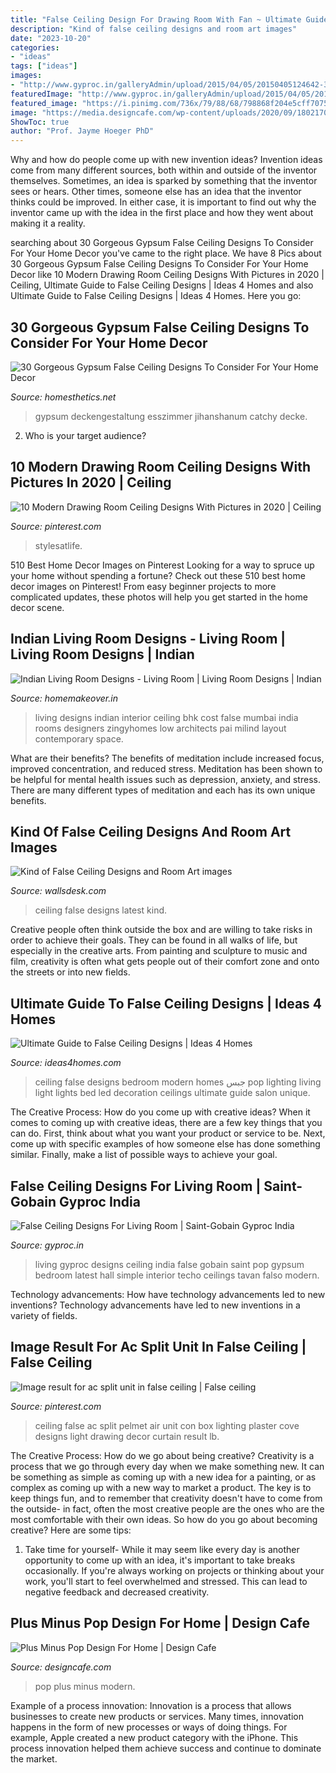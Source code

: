 ```yaml
---
title: "False Ceiling Design For Drawing Room With Fan ~ Ultimate Guide To False Ceiling Designs"
description: "Kind of false ceiling designs and room art images"
date: "2023-10-20"
categories:
- "ideas"
tags: ["ideas"]
images:
- "http://www.gyproc.in/galleryAdmin/upload/2015/04/05/20150405124642-38b311b9.jpg"
featuredImage: "http://www.gyproc.in/galleryAdmin/upload/2015/04/05/20150405124642-38b311b9.jpg"
featured_image: "https://i.pinimg.com/736x/79/88/68/798868f204e5cff7075120c4f9a6bf70.jpg"
image: "https://media.designcafe.com/wp-content/uploads/2020/09/18021703/plus-minus-pop-design.jpg"
ShowToc: true
author: "Prof. Jayme Hoeger PhD"
---
```



Why and how do people come up with new invention ideas?
Invention ideas come from many different sources, both within and outside of the inventor themselves. Sometimes, an idea is sparked by something that the inventor sees or hears. Other times, someone else has an idea that the inventor thinks could be improved. In either case, it is important to find out why the inventor came up with the idea in the first place and how they went about making it a reality.

	

		
searching about 30 Gorgeous Gypsum False Ceiling Designs To Consider For Your Home Decor you've came to the right place. We have 8 Pics about 30 Gorgeous Gypsum False Ceiling Designs To Consider For Your Home Decor like 10 Modern Drawing Room Ceiling Designs With Pictures in 2020 | Ceiling, Ultimate Guide to False Ceiling Designs | Ideas 4 Homes and also Ultimate Guide to False Ceiling Designs | Ideas 4 Homes. Here you go:
		
    
## 30 Gorgeous Gypsum False Ceiling Designs To Consider For Your Home Decor

<img loading=lazy src="https://cdn.homesthetics.net/wp-content/uploads/2015/10/31-Gorgeous-Gypsum-False-Ceiling-Designs-That-You-Can-Construct-Into-Your-Home-Decor-11.jpg" onerror="this.onerror=null;this.src='https://tse4.mm.bing.net/th?id=OIP.ziHEI9ozYCPwuS8fJNFQvQHaJZ&amp;pid=15.1';" alt="30 Gorgeous Gypsum False Ceiling Designs To Consider For Your Home Decor">

_Source: homesthetics.net_

>gypsum deckengestaltung esszimmer jihanshanum catchy decke. 

	

2. Who is your target audience?

    
## 10 Modern Drawing Room Ceiling Designs With Pictures In 2020 | Ceiling

<img loading=lazy src="https://i.pinimg.com/736x/79/88/68/798868f204e5cff7075120c4f9a6bf70.jpg" onerror="this.onerror=null;this.src='https://tse1.mm.bing.net/th?id=OIP.fxMVGLPQNBgAwmdVojoXDAHaGC&amp;pid=15.1';" alt="10 Modern Drawing Room Ceiling Designs With Pictures in 2020 | Ceiling">

_Source: pinterest.com_

>stylesatlife. 

	

510 Best Home Decor Images on Pinterest
Looking for a way to spruce up your home without spending a fortune? Check out these 510 best home decor images on Pinterest! From easy beginner projects to more complicated updates, these photos will help you get started in the home decor scene.

    
## Indian Living Room Designs - Living Room | Living Room Designs | Indian

<img loading=lazy src="http://homemakeover.in/wp-content/uploads/2017/02/Indian-Living-Room-Designs-4.jpg" onerror="this.onerror=null;this.src='https://tse2.mm.bing.net/th?id=OIP.--9uposw3pOrJijbPT5khQHaE8&amp;pid=15.1';" alt="Indian Living Room Designs - Living Room | Living Room Designs | Indian">

_Source: homemakeover.in_

>living designs indian interior ceiling bhk cost false mumbai india rooms designers zingyhomes low architects pai milind layout contemporary space. 

	

What are their benefits?
The benefits of meditation include increased focus, improved concentration, and reduced stress. Meditation has been shown to be helpful for mental health issues such as depression, anxiety, and stress. There are many different types of meditation and each has its own unique benefits.

    
## Kind Of False Ceiling Designs And Room Art Images

<img loading=lazy src="http://wallsdesk.com/wp-content/uploads/2016/03/latest-false-ceiling-designs.jpg" onerror="this.onerror=null;this.src='https://tse2.mm.bing.net/th?id=OIP.zWdfsIEtvcBrsMoqLCAPTAHaFj&amp;pid=15.1';" alt="Kind of False Ceiling Designs and Room Art images">

_Source: wallsdesk.com_

>ceiling false designs latest kind. 

	

Creative people often think outside the box and are willing to take risks in order to achieve their goals. They can be found in all walks of life, but especially in the creative arts. From painting and sculpture to music and film, creativity is often what gets people out of their comfort zone and onto the streets or into new fields.

    
## Ultimate Guide To False Ceiling Designs | Ideas 4 Homes

<img loading=lazy src="http://www.ideas4homes.com/wp-content/uploads/2015/09/Innovative-False-Ceiling-Designs-for-Modern-Bedroom-with-Oak-Bed-and-White-Bedding-near-Teak-Desk.jpg" onerror="this.onerror=null;this.src='https://tse3.mm.bing.net/th?id=OIP.BjxsyQj4x5hVqiq2AUp0KAHaFe&amp;pid=15.1';" alt="Ultimate Guide to False Ceiling Designs | Ideas 4 Homes">

_Source: ideas4homes.com_

>ceiling false designs bedroom modern homes جبس pop lighting living light lights bed led decoration ceilings ultimate guide salon unique. 

	

The Creative Process: How do you come up with creative ideas?
When it comes to coming up with creative ideas, there are a few key things that you can do. First, think about what you want your product or service to be. Next, come up with specific examples of how someone else has done something similar. Finally, make a list of possible ways to achieve your goal.

    
## False Ceiling Designs For Living Room | Saint-Gobain Gyproc India

<img loading=lazy src="http://www.gyproc.in/galleryAdmin/upload/2015/04/05/20150405124642-38b311b9.jpg" onerror="this.onerror=null;this.src='https://tse1.mm.bing.net/th?id=OIP.OLMRufCyM9Ev3rEkr8OzPgHaEg&amp;pid=15.1';" alt="False Ceiling Designs For Living Room | Saint-Gobain Gyproc India">

_Source: gyproc.in_

>living gyproc designs ceiling india false gobain saint pop gypsum bedroom latest hall simple interior techo ceilings tavan falso modern. 

	

Technology advancements: How have technology advancements led to new inventions?
Technology advancements have led to new inventions in a variety of fields.

    
## Image Result For Ac Split Unit In False Ceiling | False Ceiling

<img loading=lazy src="https://i.pinimg.com/736x/8e/17/54/8e1754873979949a263eab1bf04bc0fe.jpg" onerror="this.onerror=null;this.src='https://tse1.mm.bing.net/th?id=OIP.jigSbU0koL5nakIcwqW5YwHaFj&amp;pid=15.1';" alt="Image result for ac split unit in false ceiling | False ceiling">

_Source: pinterest.com_

>ceiling false ac split pelmet air unit con box lighting plaster cove designs light drawing decor curtain result lb. 

	

The Creative Process: How do we go about being creative?
Creativity is a process that we go through every day when we make something new. It can be something as simple as coming up with a new idea for a painting, or as complex as coming up with a new way to market a product. The key is to keep things fun, and to remember that creativity doesn't have to come from the outside- in fact, often the most creative people are the ones who are the most comfortable with their own ideas. So how do you go about becoming creative? Here are some tips: 
1) Take time for yourself- While it may seem like every day is another opportunity to come up with an idea, it's important to take breaks occasionally. If you're always working on projects or thinking about your work, you'll start to feel overwhelmed and stressed. This can lead to negative feedback and decreased creativity.

    
## Plus Minus Pop Design For Home | Design Cafe

<img loading=lazy src="https://media.designcafe.com/wp-content/uploads/2020/09/18021703/plus-minus-pop-design.jpg" onerror="this.onerror=null;this.src='https://tse1.mm.bing.net/th?id=OIP.v6tbioZHjGxp5z7CvPpc_AHaEc&amp;pid=15.1';" alt="Plus Minus Pop Design For Home | Design Cafe">

_Source: designcafe.com_

>pop plus minus modern. 

	

Example of a process innovation:
Innovation is a process that allows businesses to create new products or services. Many times, innovation happens in the form of new processes or ways of doing things. For example, Apple created a new product category with the iPhone. This process innovation helped them achieve success and continue to dominate the market.

